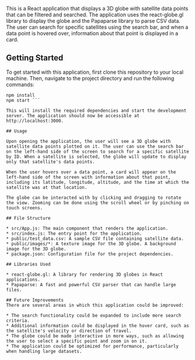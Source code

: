 This is a React application that displays a 3D globe with satellite data points that can be filtered and searched. The application uses the react-globe.gl library to display the globe and the Papaparse library to parse CSV data. The user can search for specific satellites using the search bar, and when a data point is hovered over, information about that point is displayed in a card.

## Getting Started

To get started with this application, first clone this repository to your local machine. Then, navigate to the project directory and run the following commands:

``` 
npm install
npm start ```

This will install the required dependencies and start the development server. The application should now be accessible at http://localhost:3000.

## Usage

Upon opening the application, the user will see a 3D globe with satellite data points plotted on it. The user can use the search bar on the left-hand side of the screen to search for a specific satellite by ID. When a satellite is selected, the globe will update to display only that satellite's data points.

When the user hovers over a data point, a card will appear on the left-hand side of the screen with information about that point, including its latitude, longitude, altitude, and the time at which the satellite was at that location.

The globe can be interacted with by clicking and dragging to rotate the view. Zooming can be done using the scroll wheel or by pinching on touch screens.

## File Structure

* src/App.js: The main component that renders the application.
* src/index.js: The entry point for the application.
* public/test_data.csv: A sample CSV file containing satellite data.
* public/images/*: A texture image for the 3D globe. A background image for the 3D globe.
* package.json: Configuration file for the project dependencies.

## Libraries Used

* react-globe.gl: A library for rendering 3D globes in React applications.
* Papaparse: A fast and powerful CSV parser that can handle large files.

## Future Improvements
There are several areas in which this application could be improved:

* The search functionality could be expanded to include more search criteria.
* Additional information could be displayed in the hover card, such as the satellite's velocity or direction of travel.
* The globe could be made interactive in more ways, such as allowing the user to select a specific point and zoom in on it.
* The application could be optimized for performance, particularly when handling large datasets.
